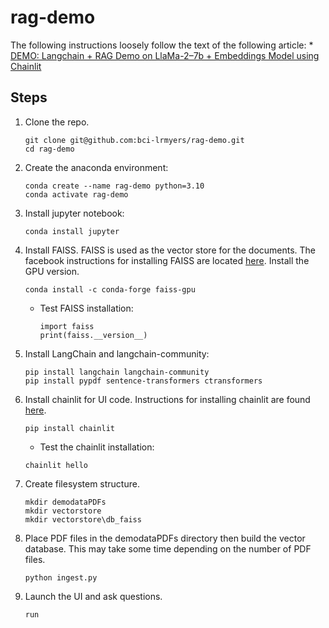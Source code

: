 # rag-demo

The following instructions loosely follow the text of the following article:
    * [DEMO: Langchain + RAG Demo on LlaMa-2–7b + Embeddings Model using Chainlit](https://medium.com/@madhur.prashant7/demo-langchain-rag-demo-on-llama-2-7b-embeddings-model-using-chainlit-559c10ce3fbf)
	
## Steps

1. Clone the repo.
    ```
	git clone git@github.com:bci-lrmyers/rag-demo.git
	cd rag-demo
	```
1. Create the anaconda environment:
    ```
	conda create --name rag-demo python=3.10
	conda activate rag-demo
	```
1. Install jupyter notebook:
    ```
    conda install jupyter
    ```
1. Install FAISS. FAISS is used as the vector store for the documents. The
   facebook instructions for installing FAISS are located [here](https://github.com/facebookresearch/faiss/blob/main/INSTALL.md).
   Install the GPU version.
    ```
	conda install -c conda-forge faiss-gpu
    ```	
	* Test FAISS installation:
	    ```
		import faiss
		print(faiss.__version__)
		```
1. Install LangChain and langchain-community:
    ```
	pip install langchain langchain-community
	pip install pypdf sentence-transformers	ctransformers
	```
1. Install chainlit for UI code. Instructions for installing chainlit are
   found [here](https://docs.chainlit.io/get-started/installation).
    ```
	pip install chainlit
	```
	* Test the chainlit installation:
	```
	chainlit hello
	```
1. Create filesystem structure.
    ```
	mkdir demodataPDFs
	mkdir vectorstore
	mkdir vectorstore\db_faiss
	```
1. Place PDF files in the demodataPDFs directory then build the
   vector database. This may take some time depending on the number
   of PDF files.
    ```
	python ingest.py
	```
1. Launch the UI and ask questions.
    ```
	run
	```
	
	
